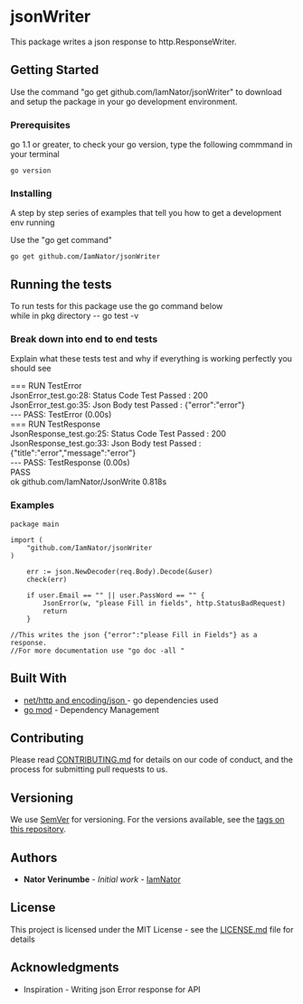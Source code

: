 # jsonWriter

This package writes a json response to http.ResponseWriter. 

## Getting Started

Use the command "go get github.com/IamNator/jsonWriter" to download and setup the package in your go development environment.

### Prerequisites

go 1.1 or greater, to check your go version, type the following commmand in your terminal

```
go version
```

### Installing

A step by step series of examples that tell you how to get a development env running

Use the "go get command"

```
go get github.com/IamNator/jsonWriter
```

## Running the tests

To run tests for this package use the go command below   
while in pkg directory -- go test -v 


### Break down into end to end tests

Explain what these tests test and why
if everything is working perfectly you should see     
    
=== RUN   TestError   
    JsonError_test.go:28: Status Code Test Passed : 200   
    JsonError_test.go:35: Json Body test Passed : {"error":"error"}    
--- PASS: TestError (0.00s)    
=== RUN   TestResponse   
    JsonResponse_test.go:25: Status Code Test Passed : 200   
    JsonResponse_test.go:33: Json Body test Passed : {"title":"error","message":"error"}   
--- PASS: TestResponse (0.00s)   
PASS    
ok      github.com/IamNator/JsonWrite   0.818s   


### Examples
```
package main

import (
	"github.com/IamNator/jsonWriter
)

    err := json.NewDecoder(req.Body).Decode(&user)
    check(err)
    
	if user.Email == "" || user.PassWord == "" {
		JsonError(w, "please Fill in fields", http.StatusBadRequest)
		return
	}
    
//This writes the json {"error":"please Fill in Fields"} as a response.
//For more documentation use "go doc -all " 

```

## Built With

* [net/http and encoding/json ]() - go dependencies used
* [go mod]() - Dependency Management


## Contributing

Please read [CONTRIBUTING.md](https://gist.github.com/IamNator/b24679402957c63ec426) for details on our code of conduct, and the process for submitting pull requests to us.

## Versioning

We use [SemVer](http://semver.org/) for versioning. For the versions available, see the [tags on this repository](https://github.com/IamNator/jsonWriter/tags). 

## Authors

* **Nator Verinumbe** - *Initial work* - [IamNator](https://github.com/IamNator)


## License

This project is licensed under the MIT License - see the [LICENSE.md](LICENSE.md) file for details

## Acknowledgments

* Inspiration - Writing json Error response for API
